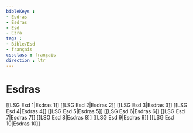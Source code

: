 ```yaml
---
bibleKeys : 
- Esdras
- Esdras
- Esd
- Ezra
tags : 
- Bible/Esd
- français
cssclass : français
direction : ltr
---
```


# Esdras

[[LSG Esd 1|Esdras 1]]
[[LSG Esd 2|Esdras 2]]
[[LSG Esd 3|Esdras 3]]
[[LSG Esd 4|Esdras 4]]
[[LSG Esd 5|Esdras 5]]
[[LSG Esd 6|Esdras 6]]
[[LSG Esd 7|Esdras 7]]
[[LSG Esd 8|Esdras 8]]
[[LSG Esd 9|Esdras 9]]
[[LSG Esd 10|Esdras 10]]
